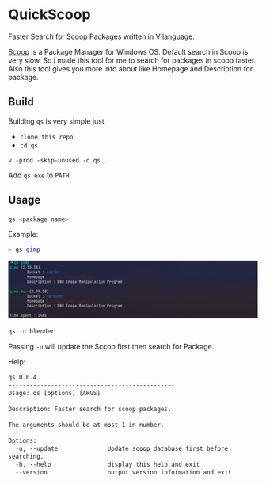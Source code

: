 # QuickScoop
Faster Search for Scoop Packages written in [V language](https://vlang.io).

[Scoop](https://scoop.sh/) is a Package Manager for Windows OS. Default search in Scoop is very slow. So i made this tool for me to search for packages in scoop faster. Also this tool gives you more info about like Homepage and Description for package.

## Build
Building `qs` is very simple just
- `clone this repo`
- `cd qs`
```
v -prod -skip-unused -o qs .
```
Add `qs.exe` to `PATH`.

## Usage
```sh
qs <package name>
```
Example:
```sh
> qs gimp
```
![screenshot](imgs/qs.png "Screenshot")
```sh
qs -u blender
```
Passing `-u` will update the Sccop first then search for Package.

Help:
```
qs 0.0.4
-----------------------------------------------
Usage: qs [options] [ARGS]

Description: Faster search for scoop packages.

The arguments should be at most 1 in number.

Options:
  -u, --update              Update scoop database first before searching.
  -h, --help                display this help and exit
  --version                 output version information and exit
```
